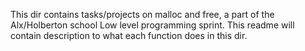This dir contains tasks/projects on malloc and free, a part of the Alx/Holberton school Low level programming sprint.
This readme will contain description to what each function does in this dir.


